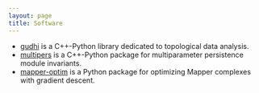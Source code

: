 ```yaml
---
layout: page
title: Software
---
```


- [gudhi](https://gudhi.inria.fr/python/latest/) is a C++-Python library dedicated to topological data analysis.
- [multipers](https://github.com/DavidLapous/multipers) is a C++-Python package for multiparameter persistence module invariants.
- [mapper-optim](https://github.com/ZiyadOulhaj/Mapper-Optimization) is a Python package for optimizing Mapper complexes with gradient descent.
